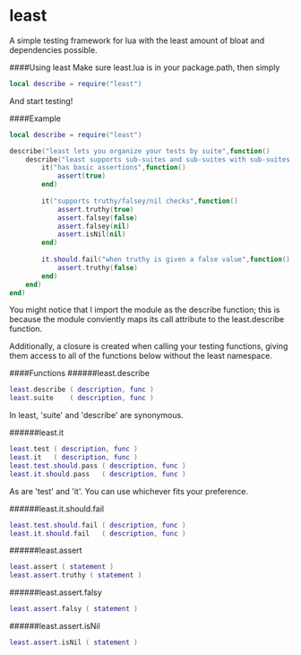 least
=======

A simple testing framework for lua with the least amount of bloat and dependencies possible.

####Using least
Make sure least.lua is in your package.path, then simply
```lua
local describe = require("least")
```
And start testing!

####Example
```lua
local describe = require("least")

describe("least lets you organize your tests by suite",function()
    describe("least supports sub-suites and sub-suites with sub-suites, and so on",function()
        it("has basic assertions",function()
            assert(true)
        end)
        
        it("supports truthy/falsey/nil checks",function()
            assert.truthy(true)
            assert.falsey(false)
            assert.falsey(nil)
            assert.isNil(nil)
        end)
        
        it.should.fail("when truthy is given a false value",function()
            assert.truthy(false)
        end)
    end)
end)
```
You might notice that I import the module as the describe function; this is because the module conviently maps its call attribute to the least.describe function.

Additionally, a closure is created when calling your testing functions, giving them access to all of the functions below without the least namespace.


####Functions
######least.describe
```lua
least.describe ( description, func )
least.suite    ( description, func )
```
In least, 'suite' and 'describe' are synonymous.

######least.it
```lua
least.test ( description, func )
least.it   ( description, func )
least.test.should.pass ( description, func )
least.it.should.pass   ( description, func )
```
As are 'test' and 'it'. You can use whichever fits your preference.

######least.it.should.fail
```lua
least.test.should.fail ( description, func )
least.it.should.fail   ( description, func )
```

######least.assert
```lua
least.assert ( statement )
least.assert.truthy ( statement )
```

######least.assert.falsy
```lua
least.assert.falsy ( statement )
```

######least.assert.isNil
```lua
least.assert.isNil ( statement )
```

